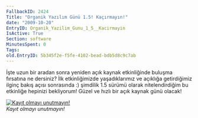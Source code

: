```yaml
---
FallbackID: 2424
Title: "Organik Yazılım Günü 1.5! Kaçırmayın!"
date: "2009-10-20"
EntryID: Organik_Yazilim_Gunu_1_5__Kacirmayin
IsActive: True
Section: software
MinutesSpent: 0
Tags: 
old.EntryID: 5b345f2e-f5fe-4102-bead-bdb5d8c9c7ab
---
```

İşte uzun bir aradan sonra yeniden açık kaynak etkinliğinde buluşma
fırsatına ne dersiniz? İlk etkinliğimizde yaşadıklarımız ve açıklığa
getirdiğimiz ilginç bakış açısı sonrasında :) şimdilik 1.5 sürümü olarak
nitelendirdiğim bu etkinliğe hepinizi bekliyorum! Güzel ve hızlı bir
açık kaynak günü olacak!

[![Kayıt olmayı
unutmayın!](media/Organik_Yazilim_Gunu_1_5__Kacirmayin/organik15.png)](http://www.inetatr.org)\
*Kayıt olmayı unutmayın!*


